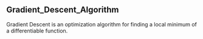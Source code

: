 ## Gradient_Descent_Algorithm
Gradient Descent is an optimization algorithm for finding a local minimum of a differentiable function.
